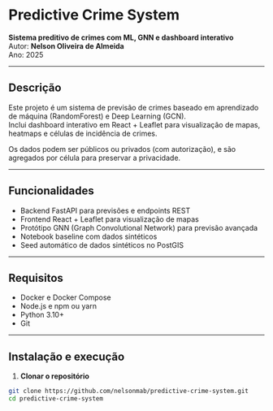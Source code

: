 # Predictive Crime System

**Sistema preditivo de crimes com ML, GNN e dashboard interativo**  
Autor: **Nelson Oliveira de Almeida**  
Ano: 2025

---

## Descrição

Este projeto é um sistema de previsão de crimes baseado em aprendizado de máquina (RandomForest) e Deep Learning (GCN).  
Inclui dashboard interativo em React + Leaflet para visualização de mapas, heatmaps e células de incidência de crimes.  

Os dados podem ser públicos ou privados (com autorização), e são agregados por célula para preservar a privacidade.

---

## Funcionalidades

- Backend FastAPI para previsões e endpoints REST  
- Frontend React + Leaflet para visualização de mapas  
- Protótipo GNN (Graph Convolutional Network) para previsão avançada  
- Notebook baseline com dados sintéticos  
- Seed automático de dados sintéticos no PostGIS  

---

## Requisitos

- Docker e Docker Compose  
- Node.js e npm ou yarn  
- Python 3.10+  
- Git  

---

## Instalação e execução

1. **Clonar o repositório**

```bash
git clone https://github.com/nelsonmab/predictive-crime-system.git
cd predictive-crime-system

